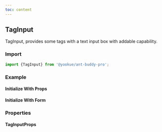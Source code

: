 ```yaml
---
toc: content
---
```


## TagInput

TagInput, provides some tags with a text input box with addable capability.

### Import

```jsx | pure
import {TagInput} from '@yookue/ant-buddy-pro';
```

### Example

#### Initialize With Props

<code src="./demo-1.en-US.tsx"></code>

#### Initialize With Form

<code src="./demo-2.tsx"></code>

### Properties

#### TagInputProps

<API src="@/form/TagInput/index.tsx" hideTitle></API>
